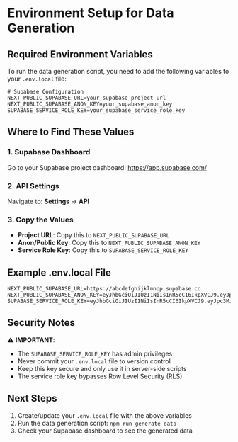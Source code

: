 # Environment Setup for Data Generation

## Required Environment Variables

To run the data generation script, you need to add the following variables to your `.env.local` file:

```env
# Supabase Configuration
NEXT_PUBLIC_SUPABASE_URL=your_supabase_project_url
NEXT_PUBLIC_SUPABASE_ANON_KEY=your_supabase_anon_key
SUPABASE_SERVICE_ROLE_KEY=your_supabase_service_role_key
```

## Where to Find These Values

### 1. Supabase Dashboard
Go to your Supabase project dashboard: https://app.supabase.com/

### 2. API Settings
Navigate to: **Settings** → **API**

### 3. Copy the Values
- **Project URL**: Copy this to `NEXT_PUBLIC_SUPABASE_URL`
- **Anon/Public Key**: Copy this to `NEXT_PUBLIC_SUPABASE_ANON_KEY`
- **Service Role Key**: Copy this to `SUPABASE_SERVICE_ROLE_KEY`

## Example .env.local File

```env
NEXT_PUBLIC_SUPABASE_URL=https://abcdefghijklmnop.supabase.co
NEXT_PUBLIC_SUPABASE_ANON_KEY=eyJhbGciOiJIUzI1NiIsInR5cCI6IkpXVCJ9.eyJpc3MiOiJzdXBhYmFzZSIsInJlZiI6ImFiY2RlZmdoaWprbG1ub3AiLCJyb2xlIjoiYW5vbiIsImlhdCI6MTYzMjI0ODk5MSwiZXhwIjoxOTQ3ODI0OTkxfQ.example_anon_key_here
SUPABASE_SERVICE_ROLE_KEY=eyJhbGciOiJIUzI1NiIsInR5cCI6IkpXVCJ9.eyJpc3MiOiJzdXBhYmFzZSIsInJlZiI6ImFiY2RlZmdoaWprbG1ub3AiLCJyb2xlIjoic2VydmljZV9yb2xlIiwiaWF0IjoxNjMyMjQ4OTkxLCJleHAiOjE5NDc4MjQ5OTF9.example_service_role_key_here
```

## Security Notes

⚠️ **IMPORTANT**: 
- The `SUPABASE_SERVICE_ROLE_KEY` has admin privileges
- Never commit your `.env.local` file to version control
- Keep this key secure and only use it in server-side scripts
- The service role key bypasses Row Level Security (RLS)

## Next Steps

1. Create/update your `.env.local` file with the above variables
2. Run the data generation script: `npm run generate-data`
3. Check your Supabase dashboard to see the generated data 